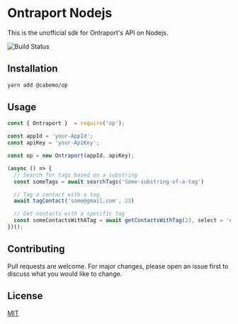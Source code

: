 # Ontraport Nodejs

This is the unofficial sdk for Ontraport's API on Nodejs.

![Build Status](https://travis-ci.com/Cabemo/op.svg?branch=master)

## Installation

```bash
yarn add @cabemo/op
```

## Usage

```javascript
const { Ontraport }  = require('op');

const appId = 'your-AppId';
const apiKey = 'your-ApiKey';

const op = new Ontraport(appId, apiKey);

(async () => {
  // Search for tags based on a substring
  const someTags = await searchTags('Some-substring-of-a-tag')

  // Tag a contact with a tag
  await tagContact('some@gmail.com', 23)

  // Get contacts with a specific tag
  const someContactsWithATag = await getContactsWithTag(23, select = 'email')
})();

```

## Contributing

Pull requests are welcome. For major changes, please open an issue first to discuss what you would like to change.

## License

[MIT](https://choosealicense.com/licenses/mit/)

